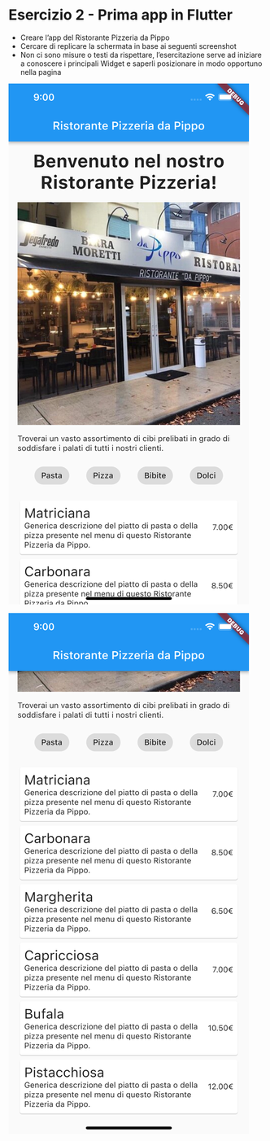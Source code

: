 # Esercizio 2 - Prima app in Flutter

- Creare l’app del Ristorante Pizzeria da Pippo
- Cercare di replicare la schermata in base ai seguenti screenshot
- Non ci sono misure o testi da rispettare, l’esercitazione serve ad iniziare a conoscere i principali Widget e saperli posizionare in modo opportuno nella pagina

![Screen 1](readme_images/screen_1.png)

![Screen 2](readme_images/screen_2.png)
